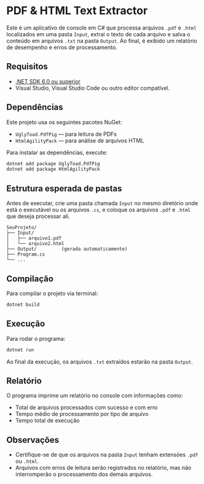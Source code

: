 # PDF & HTML Text Extractor

Este é um aplicativo de console em C# que processa arquivos `.pdf` e `.html` localizados em uma pasta `Input`, extrai o texto de cada arquivo e salva o conteúdo em arquivos `.txt` na pasta `Output`. Ao final, é exibido um relatório de desempenho e erros de processamento.

## Requisitos

- [.NET SDK 6.0 ou superior](https://dotnet.microsoft.com/download)
- Visual Studio, Visual Studio Code ou outro editor compatível.

## Dependências

Este projeto usa os seguintes pacotes NuGet:

- `UglyToad.PdfPig` — para leitura de PDFs
- `HtmlAgilityPack` — para análise de arquivos HTML

Para instalar as dependências, execute:

```bash
dotnet add package UglyToad.PdfPig
dotnet add package HtmlAgilityPack
```

## Estrutura esperada de pastas

Antes de executar, crie uma pasta chamada `Input` no mesmo diretório onde está o executável ou os arquivos `.cs`, e coloque os arquivos `.pdf` e `.html` que deseja processar ali.

```text
SeuProjeto/
├── Input/
│   ├── arquivo1.pdf
│   └── arquivo2.html
├── Output/         (gerada automaticamente)
├── Program.cs
└── ...
```

## Compilação

Para compilar o projeto via terminal:

```bash
dotnet build
```

## Execução

Para rodar o programa:

```bash
dotnet run
```

Ao final da execução, os arquivos `.txt` extraídos estarão na pasta `Output`.

## Relatório

O programa imprime um relatório no console com informações como:

- Total de arquivos processados com sucesso e com erro
- Tempo médio de processamento por tipo de arquivo
- Tempo total de execução

## Observações

- Certifique-se de que os arquivos na pasta `Input` tenham extensões `.pdf` ou `.html`.
- Arquivos com erros de leitura serão registrados no relatório, mas não interromperão o processamento dos demais arquivos.

